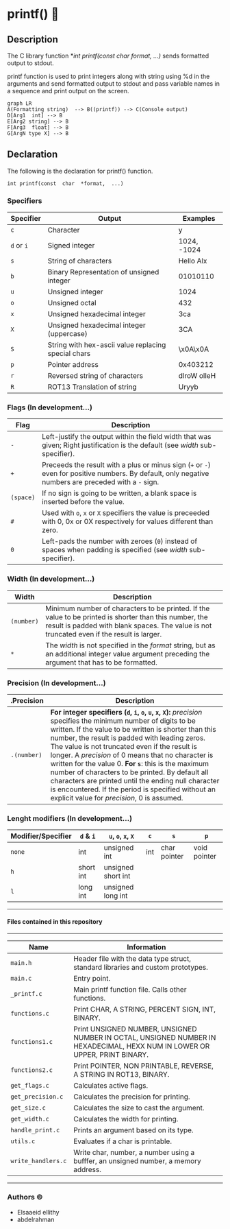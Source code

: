 # printf() 🎉
## Description
The C library function **int printf(const char *format, ...)** sends formatted output to stdout.

 printf function is used to print integers along with string using %d in the arguments and send formatted output to stdout and pass variable names in a sequence and print output on the screen.

```mermaid
graph LR
A(Formatting string)  --> B((printf)) --> C(Console output)
D[Arg1  int] --> B
E[Arg2 string] --> B
F[Arg3  float] --> B
G[ArgN type X] --> B
```


## Declaration
The following is the declaration for printf() function.

    int printf(const  char  *format,  ...)

### Specifiers

Specifier                |Output                        |Examples |
|----------------|-------------------------------|-----------------------------|
| `c` | Character | y |
| `d` or `i` | Signed integer | 1024, -1024 |
| `s` | String of characters | Hello Alx |
| `b` | Binary Representation of unsigned integer | 01010110 |
| `u` | Unsigned integer | 1024 |
| `o` | Unsigned octal | 432 |
| `x` | Unsigned hexadecimal integer | 3ca |
| `X` | Unsigned hexadecimal integer (uppercase) | 3CA |
| `S` | String with hex-ascii value replacing special chars | \x0A\x0A |
| `p` | Pointer address | 0x403212 |
| `r` | Reversed string of characters | dlroW olleH |
| `R` | ROT13 Translation of string | Uryyb |

### Flags (In development...)

|Flag                |Description                        |
|----------------|-------------------------------|
| `-` |Left-justify the output within the field width that was given; Right justification is the default (see _width_ sub-specifier). |
| `+` |Preceeds the result with a plus or minus sign (`+` or `-`) even for positive numbers. By default, only negative numbers are preceded with a `-` sign. |
| `(space)` |If no sign is going to be written, a blank space is inserted before the value. |
| `#` |Used with `o`, `x` or `X` specifiers the value is preceeded with 0, 0x or 0X respectively for values different than zero. |
| `0` |Left-pads the number with zeroes (`0`) instead of spaces when padding is specified (see _width_ sub-specifier). |

### Width (In development...)

|Width                |Description                        |
|----------------|-------------------------------|
| `(number)` |Minimum number of characters to be printed. If the value to be printed is shorter than this number, the result is padded with blank spaces. The value is not truncated even if the result is larger.|
| `*` | The _width_ is not specified in the _format_ string, but as an additional integer value argument preceding the argument that has to be formatted.|

### Precision (In development...)

|.Precision               |Description                        |
|----------------|-------------------------------|
| `.(number)` |**For integer specifiers (`d`, `i`, `o`, `u`, `x`, `X`):** _precision_ specifies the minimum number of digits to be written. If the value to be written is shorter than this number, the result is padded with leading zeros. The value is not truncated even if the result is longer. A _precision_ of 0 means that no character is written for the value 0. **For `s`**: this is the maximum number of characters to be printed. By default all characters are printed until the ending null character is encountered. If the period is specified without an explicit value for _precision_, 0 is assumed. |

### Lenght modifiers (In development...)

|Modifier/Specifier  |`d` & `i`  |`u`, `o`, `x`, `X` |`c` |`s` |`p` |
|----------------|---------|------------|-------------|-----|-------|
| `none` | int |unsigned int | int| char pointer| void pointer |
| `h` |short int|unsigned short int |     |     |              |
| `l` |long int |unsigned long int  |     |     |              |

------------

#### Files contained in this repository


------------

|Name                |Information                                        |
|----------------|-------------------------------|
|`main.h`	| Header file with the data type struct, standard libraries and custom prototypes.
|`main.c`|Entry point.
|`_printf.c`|Main printf function file. Calls other functions.
|`functions.c`|Print CHAR, A STRING, PERCENT SIGN, INT, BINARY.
|`functions1.c`|Print UNSIGNED NUMBER, UNSIGNED NUMBER IN OCTAL, UNSIGNED NUMBER IN HEXADECIMAL, HEXX NUM IN LOWER OR UPPER, PRINT BINARY.
|`functions2.c`|Print POINTER, NON PRINTABLE, REVERSE, A STRING IN ROT13, BINARY.
|`get_flags.c`|Calculates active flags.
|`get_precision.c`|Calculates the precision for printing.
|`get_size.c`|Calculates the size to cast the argument.
|`get_width.c`|Calculates the width for printing.
|`handle_print.c`|Prints an argument based on its type.
|`utils.c`|Evaluates if a char is printable.
|`write_handlers.c`|Write char, number,  a number using a bufffer, an unsigned number, a memory address.

------------

### Authors &copy;

- Elsaaeid ellithy
- abdelrahman

